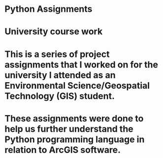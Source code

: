 # Python Assignments
# University course work

# This is a series of project assignments that I worked on for the university I attended as an Environmental Science/Geospatial Technology (GIS) student. 
# These assignments were done to help us further understand the Python programming language in relation to ArcGIS software. 
